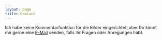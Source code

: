 ```yaml
---
layout: page
title: Contact
---
```


Ich habe keine Kommentarfunktion für die Bilder eingerichtet, aber Ihr könnt mir gerne eine [E-Mail](mailto:weitendorf@outlook.com) senden, falls Ihr Fragen oder Anregungen habt.
